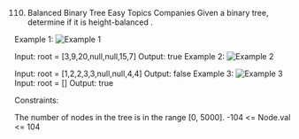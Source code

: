 110. Balanced Binary Tree
Easy
Topics
Companies
Given a binary tree, determine if it is 
height-balanced
.

 

Example 1:
![Example 1](https://assets.leetcode.com/uploads/2020/10/06/balance_1.jpg)

Input: root = [3,9,20,null,null,15,7]
Output: true
Example 2:
![Example 2](https://assets.leetcode.com/uploads/2020/10/06/balance_2.jpg)

Input: root = [1,2,2,3,3,null,null,4,4]
Output: false
Example 3:
![Example 3](https://assets.leetcode.com/uploads/2020/10/06/balance_3.jpg)
Input: root = []
Output: true
 

Constraints:

The number of nodes in the tree is in the range [0, 5000].
-104 <= Node.val <= 104